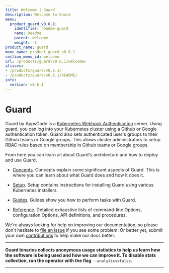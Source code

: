 ```yaml
---
title: Welcome | Guard
description: Welcome to Guard
menu:
  product_guard_v0.6.1:
    identifier: readme-guard
    name: Readme
    parent: welcome
    weight: -1
product_name: guard
menu_name: product_guard_v0.6.1
section_menu_id: welcome
url: /products/guard/v0.6.1/welcome/
aliases:
- /products/guard/v0.6.1/
- /products/guard/v0.6.1/README/
info:
  version: v0.6.1
---
```


# Guard

Guard by AppsCode is a [Kubernetes Webhook Authentication](https://kubernetes.io/docs/admin/authentication/#webhook-token-authentication) server. Using guard, you can log into your Kubernetes cluster using a Github or Google authentication token. Guard also sets authenticated user's groups to their Github teams or Google groups. This allows cluster administrators to setup RBAC rules based on membership in Github teams or Google groups.

From here you can learn all about Guard's architecture and how to deploy and use Guard.

- [Concepts](/products/guard/v0.6.1/concepts/). Concepts explain some significant aspects of Guard. This is where you can learn about what Guard does and how it does it.

- [Setup](/products/guard/v0.6.1/setup/). Setup contains instructions for installing Guard using various Kubernetes installers.

- [Guides](/products/guard/v0.6.1/guides/). Guides show you how to perform tasks with Guard.

- [Reference](/products/guard/v0.6.1/reference/). Detailed exhaustive lists of
command-line Options, configuration Options, API definitions, and procedures.

We're always looking for help on improving our documentation, so please don't hesitate to [file an issue](https://github.com/appscode/guard/issues/new) if you see some problem. Or better yet, submit your own [contributions](/products/guard/v0.6.1/CONTRIBUTING) to help
make our docs better.

---

**Guard binaries collects anonymous usage statistics to help us learn how the software is being used and how we can improve it. To disable stats collection, run the operator with the flag** `--analytics=false`.

---
